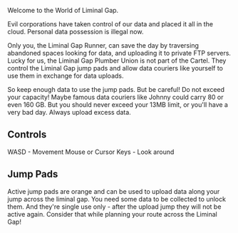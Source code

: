 Welcome to the World of Liminal Gap.

Evil corporations have taken control of our data and placed it all in the cloud. Personal data possession is illegal now.

Only you, the Liminal Gap Runner, can save the day by traversing abandoned spaces looking for data, and uploading it to private FTP servers. Lucky for us, the Liminal Gap Plumber Union is not part of the Cartel. They control the Liminal Gap jump pads and allow data couriers like yourself to use them in exchange for data uploads.

So keep enough data to use the jump pads. But be careful! Do not exceed your capacity! Maybe famous data couriers like Johnny could carry 80 or even 160 GB. But you should never exceed your 13MB limit, or you'll have a very bad day. Always upload excess data.


## Controls

WASD - Movement
Mouse or Cursor Keys - Look around


## Jump Pads
Active jump pads are orange and can be used to upload data along your jump across the liminal gap. You need some data to be collected to unlock them. And they're single use only - after the upload jump they will not be active again.
Consider that while planning your route across the Liminal Gap!